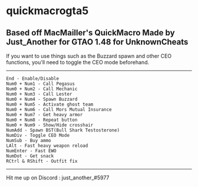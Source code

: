 # quickmacrogta5
Based off MacMailler's QuickMacro 
Made by Just_Another for GTAO 1.48 for UnknownCheats
-----


If you want to use things such as the Buzzard spawn and other CEO functions, you'll need to toggle the CEO mode beforehand. 

-----
    End - Enable/Disable
    Num0 + Num1 - Call Pegasus
    Num0 + Num2 - Call Mechanic
    Num0 + Num3 - Call Lester
    Num0 + Num4 - Spawn Buzzard
    Num0 + Num5 - Activate ghost team
    Num0 + Num6 - Call Mors Mutual Insurance
    Num0 + Num7 - Get heavy armor
    Num0 + Num8 - Repeat button
    Num0 + Num9 - Show/Hide crosshair
    NumAdd - Spawn BST(Bull Shark Testosterone)
    NumDiv - Toggle CEO Mode
    NumSub - Buy ammo
    LAlt - Fast heavy weapon reload
    NumEnter - Fast EWO
    NumDot - Get snack
    RCtrl & RShift - Outfit fix
-----

Hit me up on Discord : just_another_#5977
